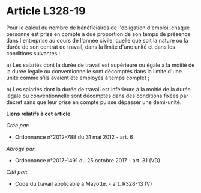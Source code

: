 # Article L328-19

Pour le calcul du nombre de bénéficiaires de l'obligation d'emploi, chaque personne est prise en compte à due proportion de
son temps de présence dans l'entreprise au cours de l'année civile, quelle que soit la nature ou la durée de son contrat de
travail, dans la limite d'une unité et dans les conditions suivantes :

a) Les salariés dont la durée de travail est supérieure ou égale à la moitié de la durée légale ou conventionnelle sont
décomptés dans la limite d'une unité comme s'ils avaient été employés à temps complet ;

b) Les salariés dont la durée de travail est inférieure à la moitié de la durée légale ou conventionnelle sont décomptés dans
des conditions fixées par décret sans que leur prise en compte puisse dépasser une demi-unité.

**Liens relatifs à cet article**

_Créé par_:

  - Ordonnance n°2012-788 du 31 mai 2012 - art. 6

_Abrogé par_:

  - Ordonnance n°2017-1491 du 25 octobre 2017 - art. 31 (VD)

_Cité par_:

  - Code du travail applicable à Mayotte. - art. R328-13 (V)
